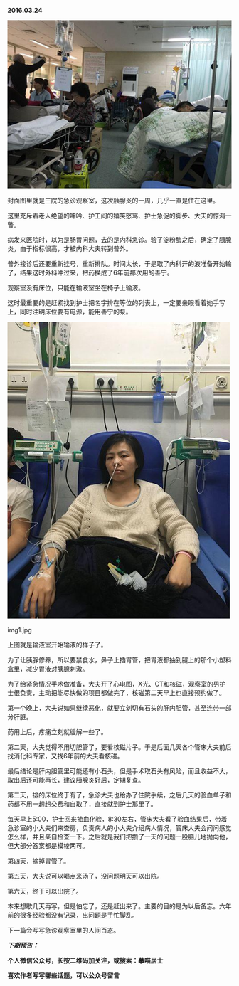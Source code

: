 
          
            
**2016.03.24**



![](img/51001-e851560e8b408181.jpg)




封面图里就是三院的急诊观察室，这次胰腺炎的一周，几乎一直是住在这里。

这里充斥着老人绝望的呻吟、护工间的嬉笑怒骂、护士急促的脚步、大夫的惊鸿一瞥。

病发来医院时，以为是肠胃问题，去的是内科急诊。验了淀粉酶之后，确定了胰腺炎，由于指标很高，才被内科大夫转到普外。

普外接诊后还要重新挂号，重新排队。时间太长，于是取了内科开的液准备开始输了，结果这时外科冲过来，把药换成了6年前那次用的善宁。

观察室没有床位，只能在输液室坐在椅子上输液。

这时最重要的是赶紧找到护士把名字排在等位的列表上，一定要亲眼看着她手写上，同时注明床位要有电源，能用善宁的泵。



![](img/51001-437ac5d5e5df606a.jpg)

img1.jpg


上图就是输液室开始输液的样子了。

为了让胰腺修养，所以要禁食水，鼻子上插胃管，把胃液都抽到腿上的那个小塑料盒里，减少胃液对胰腺刺激。

为了给紧急情况手术做准备，大夫开了心电图，X光、CT和核磁，观察室的男护士很负责，主动把能尽快做的项目都做完了，核磁第二天早上也直接预约做了。

第一个晚上，大夫说如果继续恶化，就要立刻切有石头的肝内胆管，甚至连带一部分肝脏。

药用上后，疼痛立刻就缓解一些了。

第二天，大夫觉得不用切胆管了，要看核磁片子。于是后面几天各个管床大夫前后找消化科专家，又找6年前的大夫看核磁。

最后结论是肝内胆管里可能还有小石头，但是手术取石头有风险，而且收益不大，取出后还可能再长，建议胰腺炎好后，定期复查。

第二天，排的床位终于有了，急诊大夫也给办了住院手续，之后几天的验血单子和药都不用一趟趟交费和自取了，直接就到护士那里了。

每天早上5:00，护士回来抽血化验，8:30左右，管床大夫看了验血结果后，带着急诊室的小大夫们来查房，负责病人的小大夫介绍病人情况，管床大夫会问问感觉怎么样，并且亲自检查一下。之后就是我们把攒了一天的问题一股脑儿地抛向他，但大部分答案都是模棱两可。

第四天，摘掉胃管了。

第五天，大夫说可以喝点米汤了，没问题明天可以出院。

第六天，终于可以出院了。

本来想歇几天再写，但是怕忘了，还是赶出来了。主要的目的是为以后备忘。六年前的很多经验都没有记录，出问题是手忙脚乱。

下一篇会写写急诊观察室里的人间百态。


***下期预告：***


**个人微信公众号，长按二维码加关注，或搜索：摹喵居士**

**喜欢作者写写哪些话题，可以公众号留言**




          
        